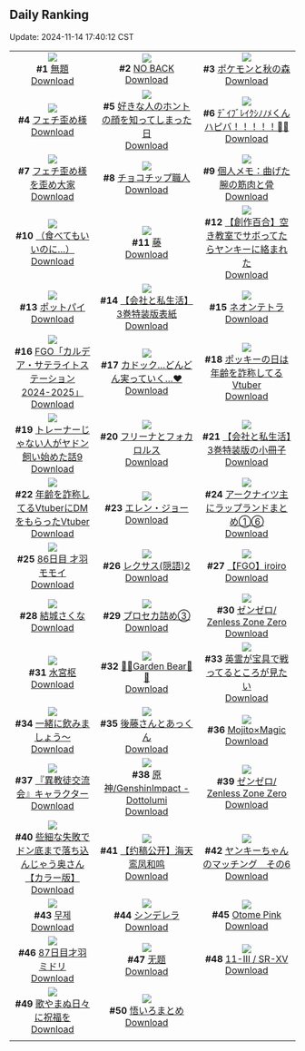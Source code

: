 ## Daily Ranking
Update: 2024-11-14 17:40:12 CST

|      |      |      |
| :----: | :----: | :----: |
| ![](https://i.pixiv.re/c/240x480/img-master/img/2024/11/12/13/14/32/124224845_p0_master1200.jpg)<br>**#1** [無題](https://www.pixiv.net/artworks/124224845)<br>[Download](https://i.pixiv.re/img-original/img/2024/11/12/13/14/32/124224845_p0.jpg) | ![](https://i.pixiv.re/c/240x480/img-master/img/2024/11/12/00/00/34/124212132_p0_master1200.jpg)<br>**#2** [NO BACK](https://www.pixiv.net/artworks/124212132)<br>[Download](https://i.pixiv.re/img-original/img/2024/11/12/00/00/34/124212132_p0.jpg) | ![](https://i.pixiv.re/c/240x480/img-master/img/2024/11/13/00/01/44/124241135_p0_master1200.jpg)<br>**#3** [ポケモンと秋の森](https://www.pixiv.net/artworks/124241135)<br>[Download](https://i.pixiv.re/img-original/img/2024/11/13/00/01/44/124241135_p0.jpg) |
| ![](https://i.pixiv.re/c/240x480/img-master/img/2024/11/12/07/19/48/124219841_p0_master1200.jpg)<br>**#4** [フェチ歪め様](https://www.pixiv.net/artworks/124219841)<br>[Download](https://i.pixiv.re/img-original/img/2024/11/12/07/19/48/124219841_p0.jpg) | ![](https://i.pixiv.re/c/240x480/img-master/img/2024/11/13/17/00/51/124257217_p0_master1200.jpg)<br>**#5** [好きな人のホントの顔を知ってしまった日](https://www.pixiv.net/artworks/124257217)<br>[Download](https://i.pixiv.re/img-original/img/2024/11/13/17/00/51/124257217_p0.jpg) | ![](https://i.pixiv.re/c/240x480/img-master/img/2024/11/12/00/00/06/124212013_p0_master1200.jpg)<br>**#6** [ﾃﾞｲﾌﾞﾚｲｸｼﾉﾉﾒくんハピバ！！！！！🎂🎉](https://www.pixiv.net/artworks/124212013)<br>[Download](https://i.pixiv.re/img-original/img/2024/11/12/00/00/06/124212013_p0.jpg) |
| ![](https://i.pixiv.re/c/240x480/img-master/img/2024/11/13/09/01/42/124249603_p0_master1200.jpg)<br>**#7** [フェチ歪め様を歪め大家](https://www.pixiv.net/artworks/124249603)<br>[Download](https://i.pixiv.re/img-original/img/2024/11/13/09/01/42/124249603_p0.jpg) | ![](https://i.pixiv.re/c/240x480/img-master/img/2024/11/12/20/30/03/124233746_p0_master1200.jpg)<br>**#8** [チョコチップ職人](https://www.pixiv.net/artworks/124233746)<br>[Download](https://i.pixiv.re/img-original/img/2024/11/12/20/30/03/124233746_p0.png) | ![](https://i.pixiv.re/c/240x480/img-master/img/2024/11/12/06/00/08/124218845_p0_master1200.jpg)<br>**#9** [個人メモ：曲げた腕の筋肉と骨](https://www.pixiv.net/artworks/124218845)<br>[Download](https://i.pixiv.re/img-original/img/2024/11/12/06/00/08/124218845_p0.jpg) |
| ![](https://i.pixiv.re/c/240x480/img-master/img/2024/11/12/12/00/04/124223469_p0_master1200.jpg)<br>**#10** [（食べてもいいのに…）](https://www.pixiv.net/artworks/124223469)<br>[Download](https://i.pixiv.re/img-original/img/2024/11/12/12/00/04/124223469_p0.png) | ![](https://i.pixiv.re/c/240x480/img-master/img/2024/11/13/01/13/37/124243399_p0_master1200.jpg)<br>**#11** [藤](https://www.pixiv.net/artworks/124243399)<br>[Download](https://i.pixiv.re/img-original/img/2024/11/13/01/13/37/124243399_p0.png) | ![](https://i.pixiv.re/c/240x480/img-master/img/2024/11/12/19/00/26/124231253_p0_master1200.jpg)<br>**#12** [【創作百合】空き教室でサボってたらヤンキーに絡まれた](https://www.pixiv.net/artworks/124231253)<br>[Download](https://i.pixiv.re/img-original/img/2024/11/12/19/00/26/124231253_p0.jpg) |
| ![](https://i.pixiv.re/c/240x480/img-master/img/2024/11/13/20/30/08/124262941_p0_master1200.jpg)<br>**#13** [ポットパイ](https://www.pixiv.net/artworks/124262941)<br>[Download](https://i.pixiv.re/img-original/img/2024/11/13/20/30/08/124262941_p0.png) | ![](https://i.pixiv.re/c/240x480/img-master/img/2024/11/12/22/29/19/124237730_p0_master1200.jpg)<br>**#14** [【会社と私生活】3巻特装版表紙](https://www.pixiv.net/artworks/124237730)<br>[Download](https://i.pixiv.re/img-original/img/2024/11/12/22/29/19/124237730_p0.jpg) | ![](https://i.pixiv.re/c/240x480/img-master/img/2024/11/12/19/32/22/124232169_p0_master1200.jpg)<br>**#15** [ネオンテトラ](https://www.pixiv.net/artworks/124232169)<br>[Download](https://i.pixiv.re/img-original/img/2024/11/12/19/32/22/124232169_p0.jpg) |
| ![](https://i.pixiv.re/c/240x480/img-master/img/2024/11/13/21/11/26/124264396_p0_master1200.jpg)<br>**#16** [FGO「カルデア・サテライトステーション 2024-2025」](https://www.pixiv.net/artworks/124264396)<br>[Download](https://i.pixiv.re/img-original/img/2024/11/13/21/11/26/124264396_p0.png) | ![](https://i.pixiv.re/c/240x480/img-master/img/2024/11/13/09/29/03/124249921_p0_master1200.jpg)<br>**#17** [カドック…どんどん実っていく…♥](https://www.pixiv.net/artworks/124249921)<br>[Download](https://i.pixiv.re/img-original/img/2024/11/13/09/29/03/124249921_p0.png) | ![](https://i.pixiv.re/c/240x480/img-master/img/2024/11/12/21/12/11/124235149_p0_master1200.jpg)<br>**#18** [ポッキーの日は年齢を詐称してるVtuber](https://www.pixiv.net/artworks/124235149)<br>[Download](https://i.pixiv.re/img-original/img/2024/11/12/21/12/11/124235149_p0.png) |
| ![](https://i.pixiv.re/c/240x480/img-master/img/2024/11/13/17/13/05/124257472_p0_master1200.jpg)<br>**#19** [トレーナーじゃない人がヤドン飼い始めた話9](https://www.pixiv.net/artworks/124257472)<br>[Download](https://i.pixiv.re/img-original/img/2024/11/13/17/13/05/124257472_p0.png) | ![](https://i.pixiv.re/c/240x480/img-master/img/2024/11/12/00/00/26/124212089_p0_master1200.jpg)<br>**#20** [フリーナとフォカロルス](https://www.pixiv.net/artworks/124212089)<br>[Download](https://i.pixiv.re/img-original/img/2024/11/12/00/00/26/124212089_p0.jpg) | ![](https://i.pixiv.re/c/240x480/img-master/img/2024/11/13/21/36/28/124265220_p0_master1200.jpg)<br>**#21** [【会社と私生活】3巻特装版の小冊子](https://www.pixiv.net/artworks/124265220)<br>[Download](https://i.pixiv.re/img-original/img/2024/11/13/21/36/28/124265220_p0.jpg) |
| ![](https://i.pixiv.re/c/240x480/img-master/img/2024/11/13/21/33/08/124265111_p0_master1200.jpg)<br>**#22** [年齢を詐称してるVtuberにDMをもらったVtuber](https://www.pixiv.net/artworks/124265111)<br>[Download](https://i.pixiv.re/img-original/img/2024/11/13/21/33/08/124265111_p0.png) | ![](https://i.pixiv.re/c/240x480/img-master/img/2024/11/12/00/00/32/124212121_p0_master1200.jpg)<br>**#23** [エレン・ジョー](https://www.pixiv.net/artworks/124212121)<br>[Download](https://i.pixiv.re/img-original/img/2024/11/12/00/00/32/124212121_p0.png) | ![](https://i.pixiv.re/c/240x480/img-master/img/2024/11/12/19/58/26/124232743_p0_master1200.jpg)<br>**#24** [アークナイツ主にラップランドまとめ①⑥](https://www.pixiv.net/artworks/124232743)<br>[Download](https://i.pixiv.re/img-original/img/2024/11/12/19/58/26/124232743_p0.jpg) |
| ![](https://i.pixiv.re/c/240x480/img-master/img/2024/11/12/15/28/44/124226803_p0_master1200.jpg)<br>**#25** [86日目 才羽モモイ](https://www.pixiv.net/artworks/124226803)<br>[Download](https://i.pixiv.re/img-original/img/2024/11/12/15/28/44/124226803_p0.png) | ![](https://i.pixiv.re/c/240x480/img-master/img/2024/11/13/12/00/46/124252175_p0_master1200.jpg)<br>**#26** [レクサス(隠語)2](https://www.pixiv.net/artworks/124252175)<br>[Download](https://i.pixiv.re/img-original/img/2024/11/13/12/00/46/124252175_p0.png) | ![](https://i.pixiv.re/c/240x480/img-master/img/2024/11/13/11/32/46/124251649_p0_master1200.jpg)<br>**#27** [【FGO】iroiro](https://www.pixiv.net/artworks/124251649)<br>[Download](https://i.pixiv.re/img-original/img/2024/11/13/11/32/46/124251649_p0.jpg) |
| ![](https://i.pixiv.re/c/240x480/img-master/img/2024/11/12/03/34/17/124217279_p0_master1200.jpg)<br>**#28** [結城さくな](https://www.pixiv.net/artworks/124217279)<br>[Download](https://i.pixiv.re/img-original/img/2024/11/12/03/34/17/124217279_p0.png) | ![](https://i.pixiv.re/c/240x480/img-master/img/2024/11/13/20/45/17/124263402_p0_master1200.jpg)<br>**#29** [プロセカ詰め③](https://www.pixiv.net/artworks/124263402)<br>[Download](https://i.pixiv.re/img-original/img/2024/11/13/20/45/17/124263402_p0.png) | ![](https://i.pixiv.re/c/240x480/img-master/img/2024/11/12/20/44/09/124234170_p0_master1200.jpg)<br>**#30** [ゼンゼロ/ Zenless Zone Zero](https://www.pixiv.net/artworks/124234170)<br>[Download](https://i.pixiv.re/img-original/img/2024/11/12/20/44/09/124234170_p0.png) |
| ![](https://i.pixiv.re/c/240x480/img-master/img/2024/11/12/03/33/39/124217272_p0_master1200.jpg)<br>**#31** [水宮枢](https://www.pixiv.net/artworks/124217272)<br>[Download](https://i.pixiv.re/img-original/img/2024/11/12/03/33/39/124217272_p0.png) | ![](https://i.pixiv.re/c/240x480/img-master/img/2024/11/12/22/41/00/124238120_p0_master1200.jpg)<br>**#32** [🐻🌼Garden Bear🍯🧸](https://www.pixiv.net/artworks/124238120)<br>[Download](https://i.pixiv.re/img-original/img/2024/11/12/22/41/00/124238120_p0.png) | ![](https://i.pixiv.re/c/240x480/img-master/img/2024/11/13/00/25/46/124242083_p0_master1200.jpg)<br>**#33** [英霊が宝具で戦ってるところが見たい](https://www.pixiv.net/artworks/124242083)<br>[Download](https://i.pixiv.re/img-original/img/2024/11/13/00/25/46/124242083_p0.jpg) |
| ![](https://i.pixiv.re/c/240x480/img-master/img/2024/11/12/01/23/44/124214975_p0_master1200.jpg)<br>**#34** [一緒に飲みましょう～](https://www.pixiv.net/artworks/124214975)<br>[Download](https://i.pixiv.re/img-original/img/2024/11/12/01/23/44/124214975_p0.jpg) | ![](https://i.pixiv.re/c/240x480/img-master/img/2024/11/13/01/05/03/124243179_p0_master1200.jpg)<br>**#35** [後藤さんとあっくん](https://www.pixiv.net/artworks/124243179)<br>[Download](https://i.pixiv.re/img-original/img/2024/11/13/01/05/03/124243179_p0.jpg) | ![](https://i.pixiv.re/c/240x480/img-master/img/2024/11/12/00/10/17/124212700_p0_master1200.jpg)<br>**#36** [Mojito×Magic](https://www.pixiv.net/artworks/124212700)<br>[Download](https://i.pixiv.re/img-original/img/2024/11/12/00/10/17/124212700_p0.png) |
| ![](https://i.pixiv.re/c/240x480/img-master/img/2024/11/12/19/21/08/124231841_p0_master1200.jpg)<br>**#37** [『異教徒交流会』キャラクター](https://www.pixiv.net/artworks/124231841)<br>[Download](https://i.pixiv.re/img-original/img/2024/11/12/19/21/08/124231841_p0.jpg) | ![](https://i.pixiv.re/c/240x480/img-master/img/2024/11/12/20/39/05/124234044_p0_master1200.jpg)<br>**#38** [原神/GenshinImpact - Dottolumi](https://www.pixiv.net/artworks/124234044)<br>[Download](https://i.pixiv.re/img-original/img/2024/11/12/20/39/05/124234044_p0.png) | ![](https://i.pixiv.re/c/240x480/img-master/img/2024/11/12/20/46/38/124234247_p0_master1200.jpg)<br>**#39** [ゼンゼロ/ Zenless Zone Zero](https://www.pixiv.net/artworks/124234247)<br>[Download](https://i.pixiv.re/img-original/img/2024/11/12/20/46/38/124234247_p0.png) |
| ![](https://i.pixiv.re/c/240x480/img-master/img/2024/11/12/00/00/31/124212118_p0_master1200.jpg)<br>**#40** [些細な失敗でドン底まで落ち込んじゃう奥さん【カラー版】](https://www.pixiv.net/artworks/124212118)<br>[Download](https://i.pixiv.re/img-original/img/2024/11/12/00/00/31/124212118_p0.jpg) | ![](https://i.pixiv.re/c/240x480/img-master/img/2024/11/12/12/23/15/124223973_p0_master1200.jpg)<br>**#41** [【约稿公开】海天 鸾凤和鸣](https://www.pixiv.net/artworks/124223973)<br>[Download](https://i.pixiv.re/img-original/img/2024/11/12/12/23/15/124223973_p0.png) | ![](https://i.pixiv.re/c/240x480/img-master/img/2024/11/12/15/27/15/124226779_p0_master1200.jpg)<br>**#42** [ヤンキーちゃんのマッチング　その6](https://www.pixiv.net/artworks/124226779)<br>[Download](https://i.pixiv.re/img-original/img/2024/11/12/15/27/15/124226779_p0.png) |
| ![](https://i.pixiv.re/c/240x480/img-master/img/2024/11/12/00/00/05/124212011_p0_master1200.jpg)<br>**#43** [무제](https://www.pixiv.net/artworks/124212011)<br>[Download](https://i.pixiv.re/img-original/img/2024/11/12/00/00/05/124212011_p0.jpg) | ![](https://i.pixiv.re/c/240x480/img-master/img/2024/11/12/19/19/14/124231776_p0_master1200.jpg)<br>**#44** [シンデレラ](https://www.pixiv.net/artworks/124231776)<br>[Download](https://i.pixiv.re/img-original/img/2024/11/12/19/19/14/124231776_p0.jpg) | ![](https://i.pixiv.re/c/240x480/img-master/img/2024/11/12/16/03/37/124227332_p0_master1200.jpg)<br>**#45** [Otome Pink](https://www.pixiv.net/artworks/124227332)<br>[Download](https://i.pixiv.re/img-original/img/2024/11/12/16/03/37/124227332_p0.png) |
| ![](https://i.pixiv.re/c/240x480/img-master/img/2024/11/13/16/39/17/124256743_p0_master1200.jpg)<br>**#46** [87日目才羽ミドリ](https://www.pixiv.net/artworks/124256743)<br>[Download](https://i.pixiv.re/img-original/img/2024/11/13/16/39/17/124256743_p0.png) | ![](https://i.pixiv.re/c/240x480/img-master/img/2024/11/13/10/23/49/124250618_p0_master1200.jpg)<br>**#47** [无题](https://www.pixiv.net/artworks/124250618)<br>[Download](https://i.pixiv.re/img-original/img/2024/11/13/10/23/49/124250618_p0.jpg) | ![](https://i.pixiv.re/c/240x480/img-master/img/2024/11/13/01/00/03/124243030_p0_master1200.jpg)<br>**#48** [11-Ⅲ / SR-ⅩⅤ](https://www.pixiv.net/artworks/124243030)<br>[Download](https://i.pixiv.re/img-original/img/2024/11/13/01/00/03/124243030_p0.png) |
| ![](https://i.pixiv.re/c/240x480/img-master/img/2024/11/12/20/01/35/124232947_p0_master1200.jpg)<br>**#49** [歌やまぬ日々に祝福を](https://www.pixiv.net/artworks/124232947)<br>[Download](https://i.pixiv.re/img-original/img/2024/11/12/20/01/35/124232947_p0.png) | ![](https://i.pixiv.re/c/240x480/img-master/img/2024/11/12/21/00/55/124234783_p0_master1200.jpg)<br>**#50** [悟いろまとめ](https://www.pixiv.net/artworks/124234783)<br>[Download](https://i.pixiv.re/img-original/img/2024/11/12/21/00/55/124234783_p0.jpg) |
|      |

